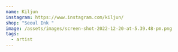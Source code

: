 ```yaml
---
name: Kiljun
instagram: https://www.instagram.com/kiljun/
shop: "Seoul Ink "
image: /assets/images/screen-shot-2022-12-20-at-5.39.48-pm.png
tags:
  - artist
---
```

